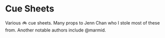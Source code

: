 # Cue Sheets

Various :bike: cue sheets. Many props to Jenn Chan who I stole most of these
from. Another notable authors include @marmid.
